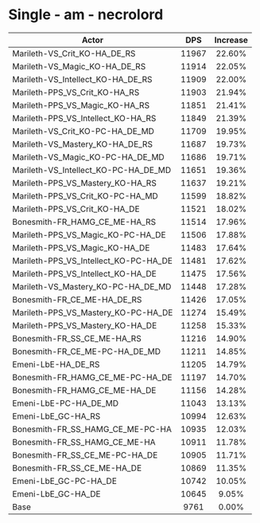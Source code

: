 # Single - am - necrolord
| Actor | DPS | Increase |
|---|:---:|:---:|
|Marileth-VS_Crit_KO-HA_DE_RS|11967|22.60%|
|Marileth-VS_Magic_KO-HA_DE_RS|11914|22.05%|
|Marileth-VS_Intellect_KO-HA_DE_RS|11909|22.00%|
|Marileth-PPS_VS_Crit_KO-HA_RS|11903|21.94%|
|Marileth-PPS_VS_Magic_KO-HA_RS|11851|21.41%|
|Marileth-PPS_VS_Intellect_KO-HA_RS|11849|21.39%|
|Marileth-VS_Crit_KO-PC-HA_DE_MD|11709|19.95%|
|Marileth-VS_Mastery_KO-HA_DE_RS|11687|19.73%|
|Marileth-VS_Magic_KO-PC-HA_DE_MD|11686|19.71%|
|Marileth-VS_Intellect_KO-PC-HA_DE_MD|11651|19.36%|
|Marileth-PPS_VS_Mastery_KO-HA_RS|11637|19.21%|
|Marileth-PPS_VS_Crit_KO-PC-HA_MD|11599|18.82%|
|Marileth-PPS_VS_Crit_KO-HA_DE|11521|18.02%|
|Bonesmith-FR_HAMG_CE_ME-HA_RS|11514|17.96%|
|Marileth-PPS_VS_Magic_KO-PC-HA_DE|11506|17.88%|
|Marileth-PPS_VS_Magic_KO-HA_DE|11483|17.64%|
|Marileth-PPS_VS_Intellect_KO-PC-HA_DE|11481|17.62%|
|Marileth-PPS_VS_Intellect_KO-HA_DE|11475|17.56%|
|Marileth-VS_Mastery_KO-PC-HA_DE_MD|11448|17.28%|
|Bonesmith-FR_CE_ME-HA_DE_RS|11426|17.05%|
|Marileth-PPS_VS_Mastery_KO-PC-HA_DE|11274|15.49%|
|Marileth-PPS_VS_Mastery_KO-HA_DE|11258|15.33%|
|Bonesmith-FR_SS_CE_ME-HA_RS|11216|14.90%|
|Bonesmith-FR_CE_ME-PC-HA_DE_MD|11211|14.85%|
|Emeni-LbE-HA_DE_RS|11205|14.79%|
|Bonesmith-FR_HAMG_CE_ME-PC-HA_DE|11197|14.70%|
|Bonesmith-FR_HAMG_CE_ME-HA_DE|11156|14.28%|
|Emeni-LbE-PC-HA_DE_MD|11043|13.13%|
|Emeni-LbE_GC-HA_RS|10994|12.63%|
|Bonesmith-FR_SS_HAMG_CE_ME-PC-HA|10935|12.03%|
|Bonesmith-FR_SS_HAMG_CE_ME-HA|10911|11.78%|
|Bonesmith-FR_SS_CE_ME-PC-HA_DE|10905|11.71%|
|Bonesmith-FR_SS_CE_ME-HA_DE|10869|11.35%|
|Emeni-LbE_GC-PC-HA_DE|10742|10.05%|
|Emeni-LbE_GC-HA_DE|10645|9.05%|
|Base|9761|0.00%|
